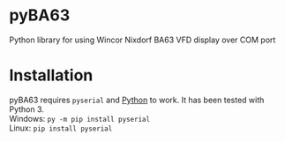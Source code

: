 # pyBA63
Python library for using Wincor Nixdorf BA63 VFD display over COM port
# Installation
pyBA63 requires `pyserial` and [Python](http://www.python.org) to work.
It has been tested with Python 3.  
Windows:
`py -m pip install pyserial`  
Linux:
`pip install pyserial`
